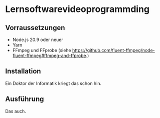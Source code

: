 # Lernsoftwarevideoprogrammding

## Vorraussetzungen

- Node.js 20.9 oder neuer
- Yarn
- FFmpeg und FFprobe (siehe https://github.com/fluent-ffmpeg/node-fluent-ffmpeg#ffmpeg-and-ffprobe.)

## Installation

Ein Doktor der Informatik kriegt das schon hin.

## Ausführung

Das auch.
